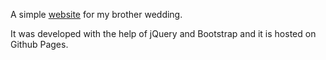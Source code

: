 A simple [website](brescia123.github.io/wedding-site) for my brother wedding.

It was developed with the help of jQuery and Bootstrap and it is hosted on Github Pages.
